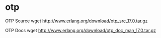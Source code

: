 otp
===

OTP Source
wget http://www.erlang.org/download/otp_src_17.0.tar.gz 

OTP Docs
wget http://www.erlang.org/download/otp_doc_man_17.0.tar.gz
